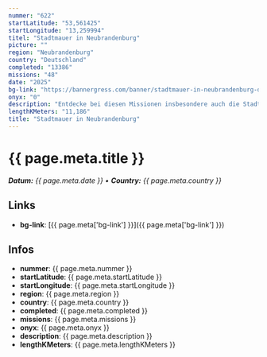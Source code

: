 ```yaml
---
nummer: "622"
startLatitude: "53,561425"
startLongitude: "13,259994"
titel: "Stadtmauer in Neubrandenburg"
picture: ""
region: "Neubrandenburg"
country: "Deutschland"
completed: "13386"
missions: "48"
date: "2025"
bg-link: "https://bannergress.com/banner/stadtmauer-in-neubrandenburg-db62"
onyx: "0"
description: "Entdecke bei diesen Missionen insbesondere auch die Stadtmauer von Neubrandenburg. Sie wurde im 13. und 14. Jahrhundert gebaut. Sie ist die besterhaltene Stadtbefestigung der Backsteingotik in Europa."
lengthKMeters: "11,186"
title: "Stadtmauer in Neubrandenburg"
---
```


# {{ page.meta.title }}
_**Datum:** {{ page.meta.date }} • **Country:** {{ page.meta.country }}_

## Links
- **bg-link**: [{{ page.meta['bg-link'] }}]({{ page.meta['bg-link'] }})

## Infos
- **nummer**: {{ page.meta.nummer }}
- **startLatitude**: {{ page.meta.startLatitude }}
- **startLongitude**: {{ page.meta.startLongitude }}
- **region**: {{ page.meta.region }}
- **country**: {{ page.meta.country }}
- **completed**: {{ page.meta.completed }}
- **missions**: {{ page.meta.missions }}
- **onyx**: {{ page.meta.onyx }}
- **description**: {{ page.meta.description }}
- **lengthKMeters**: {{ page.meta.lengthKMeters }}


